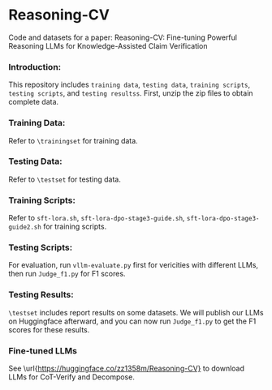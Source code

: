 # Reasoning-CV

Code and datasets for a paper: Reasoning-CV: Fine-tuning Powerful Reasoning LLMs for Knowledge-Assisted Claim
Verification

### Introduction:

This repository includes ``training data``, ``testing data``, ``training scripts``, ``testing scripts``, and ``testing resultss``. First, unzip the zip files to obtain complete data.


### Training Data:

Refer to ``\trainingset`` for training data.

### Testing Data:

Refer to ``\testset`` for testing data.

### Training Scripts:

Refer to ``sft-lora.sh``, ``sft-lora-dpo-stage3-guide.sh``, ``sft-lora-dpo-stage3-guide2.sh`` for training scripts.

### Testing Scripts:

For evaluation, run ``vllm-evaluate.py`` first for vericities with different LLMs, then run ``Judge_f1.py`` for F1
scores.

### Testing Results:

``\testset`` includes report results on some datasets. We will publish our LLMs on Huggingface afterward, and you can now run ``Judge_f1.py`` to get the F1 scores for these results.

### Fine-tuned LLMs

See \url{https://huggingface.co/zz1358m/Reasoning-CV} to download LLMs for CoT-Verify and Decompose.
